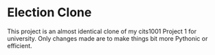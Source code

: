 # Election Clone

This project is an almost identical clone of my cits1001 Project 1 for 
university.  Only changes made are to make things bit more Pythonic or
efficient.